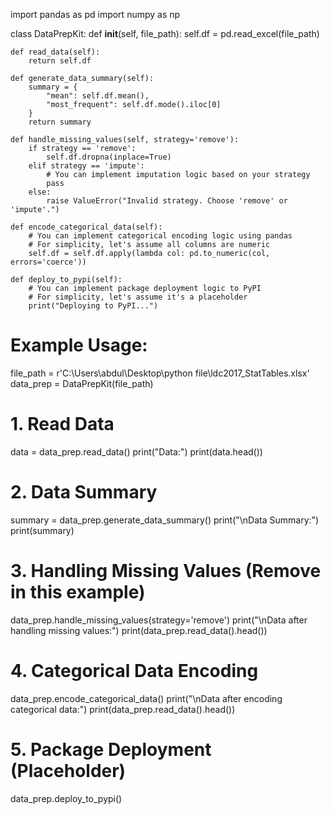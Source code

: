 import pandas as pd
import numpy as np

class DataPrepKit:
    def __init__(self, file_path):
        self.df = pd.read_excel(file_path)

    def read_data(self):
        return self.df

    def generate_data_summary(self):
        summary = {
            "mean": self.df.mean(),
            "most_frequent": self.df.mode().iloc[0]
        }
        return summary

    def handle_missing_values(self, strategy='remove'):
        if strategy == 'remove':
            self.df.dropna(inplace=True)
        elif strategy == 'impute':
            # You can implement imputation logic based on your strategy
            pass
        else:
            raise ValueError("Invalid strategy. Choose 'remove' or 'impute'.")

    def encode_categorical_data(self):
        # You can implement categorical encoding logic using pandas
        # For simplicity, let's assume all columns are numeric
        self.df = self.df.apply(lambda col: pd.to_numeric(col, errors='coerce'))

    def deploy_to_pypi(self):
        # You can implement package deployment logic to PyPI
        # For simplicity, let's assume it's a placeholder
        print("Deploying to PyPI...")

# Example Usage:
file_path = r'C:\Users\abdul\Desktop\python file\ldc2017_StatTables.xlsx'
data_prep = DataPrepKit(file_path)

# 1. Read Data
data = data_prep.read_data()
print("Data:")
print(data.head())

# 2. Data Summary
summary = data_prep.generate_data_summary()
print("\nData Summary:")
print(summary)

# 3. Handling Missing Values (Remove in this example)
data_prep.handle_missing_values(strategy='remove')
print("\nData after handling missing values:")
print(data_prep.read_data().head())

# 4. Categorical Data Encoding
data_prep.encode_categorical_data()
print("\nData after encoding categorical data:")
print(data_prep.read_data().head())

# 5. Package Deployment (Placeholder)
data_prep.deploy_to_pypi()

